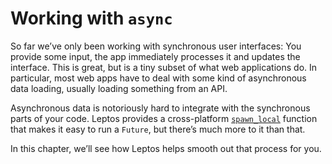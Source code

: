 # Working with `async`

So far we’ve only been working with synchronous user interfaces: You provide some input,
the app immediately processes it and updates the interface. This is great, but is a tiny
subset of what web applications do. In particular, most web apps have to deal with some kind of asynchronous data loading, usually loading something from an API.

Asynchronous data is notoriously hard to integrate with the synchronous parts of your code. Leptos provides a cross-platform [`spawn_local`](https://docs.rs/leptos/latest/leptos/fn.spawn_local.html) function that makes it easy to run a `Future`, but there’s much more to it than that.

In this chapter, we’ll see how Leptos helps smooth out that process for you.
